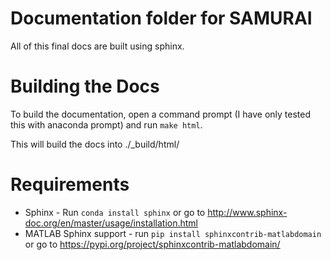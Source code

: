 # Documentation folder for SAMURAI

All of this final docs are built using sphinx.

# Building the Docs

To build the documentation, open a command prompt (I have only tested this with anaconda prompt) and run `make html`.

This will build the docs into ./_build/html/

# Requirements

- Sphinx - Run `conda install sphinx` or go to http://www.sphinx-doc.org/en/master/usage/installation.html
- MATLAB Sphinx support - run `pip install sphinxcontrib-matlabdomain` or go to https://pypi.org/project/sphinxcontrib-matlabdomain/